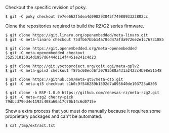 Checkout the specific revision of poky.

```
$ git -C poky checkout 7e7ee662f5dea4d090293045f7498093322802cc
```

Clone the repositories required to build the RZ/G2 series firmware.

```
$ git clone https://git.linaro.org/openembedded/meta-linaro.git
$ git -C meta-linaro checkout 75dfb67bbb14a70cd47afda9726e2e1c76731885

$ git clone https://git.openembedded.org/meta-openembedded
$ git -C meta-openembedded checkout 352531015014d1957d6444d114f4451e241c4d23

$ git clone http://git.yoctoproject.org/cgit.cgi/meta-gplv2
$ git -C meta-gplv2 checkout f875c60ecd6f30793b80a431a2423c4b98e51548

$ git clone https://github.com/meta-qt5/meta-qt5.git
$ git -C meta-qt5 checkout c1b0c9f546289b1592d7a895640de103723a0305

$ git clone -b BSP-1.0.0 https://github.com/renesas-rz/meta-rzg2.git
$ git -C meta-rzg2 cherry-pick 79dbcd79ed4e1192c408a60a17c70b14c6d0715e
```

Show a extra process that you must do manually because it requires some
proprietary packages and can't be automated.

```
$ cat /tmp/extract.txt
```
